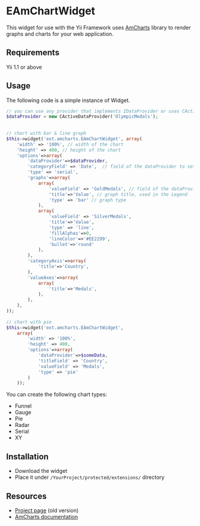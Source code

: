 EAmChartWidget
==============

This widget for use with the Yii Framework uses [AmCharts] library to render graphs and charts for your web application.

Requirements
------------

Yii 1.1 or above

Usage
-----

The following code is a simple instance of Widget.

```php
// you can use any provider that implements IDataProvider or uses CActiveDataProvider
$dataProvider = new CActiveDataProvider('OlympicMedals');
 
 
// chart with bar & line graph
$this->widget('ext.amcharts.EAmChartWidget', array(
	'width' => '100%', // width of the chart
	'height' => 400, // height of the chart
	'options'=>array(
		'dataProvider'=>$dataProvider,
		'categoryField' => 'Date',  // field of the dataProvider to set on the X axis
		'type' => 'serial',
		'graphs'=>array(
			array(
				'valueField' => 'GoldMedals', // field of the dataProvider to set on the Y Axis
				'title'=>'Value', // graph title, used in the Legend
                'type' => 'bar' // graph type
			),
			array(
                'valueField' => 'SilverMedals',
                'title'=>'Value',
                'type' => 'line',
                'fillAlphas'=>0,
                'lineColor'=>'#EE2299',
                'bullet'=>'round'
            ),
		),
		'categoryAxis'=>array(
			'title'=>'Country',
		),
		'valueAxes'=>array(
			array(
				'title'=>'Medals',
			),
		),
	),
));
 
// chart with pie
$this->widget('ext.amcharts.EAmChartWidget',
    array(
        'width' => '100%',
        'height' => 400,
        'options'=>array(
            'dataProvider'=>$someData,
            'titleField' => 'Country',
            'valueField' => 'Medals',
            'type' => 'pie'
        )
    ));
```
            
You can create the following chart types: 
* Funnel
* Gauge
* Pie
* Radar
* Serial
* XY

Installation
------------

* Download the widget
* Place it under `/YourProject/protected/extensions/` directory

Resources
---------

* [Project page] (old version)
* [AmCharts documentation]

[AmCharts]:http://www.amcharts.com/
[Project page]:https://code.google.com/p/yii-amchart-widget/
[AmCharts documentation]:http://docs.amcharts.com/3/javascriptcharts
